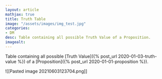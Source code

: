 ```yaml
---
layout: article
mathjax: true
title: Truth Table
image: "/assets/images/img_test.jpg"
categories:
- DM
desc: Table containing all possible Truth Value of a Proposition. 
imagealt: 
---
```


Table containing all possible [Truth Value]({% post_url 2020-01-03-truth-value %}) of a [Proposition]({% post_url 2020-01-01-proposition %}).

![[Pasted image 20210603123704.png]]